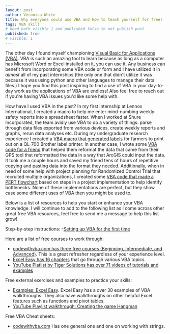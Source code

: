 ```yaml
---
layout: post
author: Veronica White
title: Why everyone could use VBA and how to teach yourself for free!
tags: VBA skill 
# need both visible 1 and published false to not publish post
published: true
# visible: 1
---
```


The other day I found myself championing [Visual Basic for Applications (VBA)](https://www.youtube.com/watch?v=zzQKMzsmkqY). VBA is such an amazing tool to learn because as long as a computer has Microsoft Word or Excel installed on it, you can use it. Any business can benefit from incorporating some VBA code or form and I have utilized it in *almost* all of my past internships (the only one that didn't utilize it was because it was using python and other languages to manage their data files.) I hope you find this post inspiring to find a use of VBA in your day-to-day work as the applications of VBA are endless! Also feel free to reach out if you're having VBA issues you'd like some help with.

How have I used VBA in the past? In my first internship at Lennox International, I created a macro to help me enter mind-numbing weekly safety reports into a spreadsheet faster. When I worked at Shure Incorporated, the team avidly use VBA to do a variety of things: parse through data files exported from various devices, create weekly reports and graphs, rerun data analyses etc. During my undergraduate research experience I created a [VBA macro that generated labels](https://sites.google.com/site/ifhnetwork/home/dowloads) for farmers to print out on a QL-700 Brother label printer. In another case, I wrote some [VBA code for a friend](/docs/VBAresources/GPSwaypointsVBAtool.zip) that helped them reformat the data that came from their GPS tool that reformatted the data in a way that ArcGIS could input the data. It took me a couple hours and saved my friend tens of hours of repetitive copying and pasting data into the format they needed. Additionally, when in need of some help with project planning for Randomized Control Trial that recruited multiple organizations, I created some [VBA code that made a PERT flowchart](/docs/VBAresources/PERT.xlsm) based on steps in a project implementation to help identify bottlenecks. None of these implementations are perfect, but they show case some different uses of VBA then you might be used to.

Below is a list of resources to help you start or enhance your VBA knowledge. I will continue to add to the following list as I come across other great free VBA resources, feel free to send me a message to help this list grow! 
 
Step-by-step instructions:
-[Setting up VBA for the first time](https://www.guru99.com/creating-your-first-visual-basic-for-applications-vba-in-excel.html)

Here are a list of free courses to work through:
- [codewithvba.com has three free courses (Beginning, Intermediate, and Advanced)](https://www.codewithvba.com/lessons/). This is a great refresher regardless of your experience level.
- [Excel Easy has 16 chapters](https://www.excel-easy.com/vba.html) that go through various VBA topics.
- [YouTube Platlist by Tiger Solutions has over 71 videos of tutorials and examples](https://www.youtube.com/playlist?list=PLpOAvcoMay5SE3XTp2YN2v6NcJuXKM9KX) 


Free external exercises and examples to practice your skills: 
- [Examples: Excel Easy](https://www.excel-easy.com/examples.html). Excel Easy has a over 30 examples of VBA walkthroughs. They also have walkthroughs on other helpful Excel features such as functions and pivot tables.
- [YouTube Playlist walkthrough: Creating the game Hangman](https://www.youtube.com/playlist?list=PLTd6ceoshprf4KdqHEmGTP_DbAMlAbERd)

Free VBA Cheat sheets:
- [codewithvba.com](https://www.codewithvba.com/vba-cheat-sheet/) Has one general one and one on working with strings.
